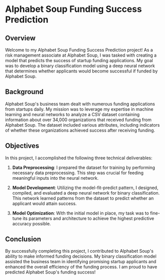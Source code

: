 # Alphabet Soup Funding Success Prediction

## Overview

Welcome to my Alphabet Soup Funding Success Prediction project! As a risk management associate at Alphabet Soup, I was tasked with creating a model that predicts the success of startup funding applications. My goal was to develop a binary classification model using a deep neural network that determines whether applicants would become successful if funded by Alphabet Soup.

## Background

Alphabet Soup's business team dealt with numerous funding applications from startups daily. My mission was to leverage my expertise in machine learning and neural networks to analyze a CSV dataset containing information about over 34,000 organizations that received funding from Alphabet Soup. The dataset included various attributes, including indicators of whether these organizations achieved success after receiving funding.

## Objectives


In this project, I accomplished the following three technical deliverables:

1. **Data Preprocessing**: I prepared the dataset for training by performing necessary data preprocessing. This step was crucial for feeding meaningful inputs into the neural network.

2. **Model Development**: Utilizing the model-fit-predict pattern, I designed, compiled, and evaluated a deep neural network for binary classification. This network learned patterns from the dataset to predict whether an applicant would attain success.

3. **Model Optimization**: With the initial model in place, my task was to fine-tune its parameters and architecture to achieve the highest predictive accuracy possible.

## Conclusion

By successfully completing this project, I contributed to Alphabet Soup's ability to make informed funding decisions. My binary classification model assisted the business team in identifying promising startup applicants and enhanced the overall efficiency of the funding process. I am proud to have predicted Alphabet Soup's funding success!

